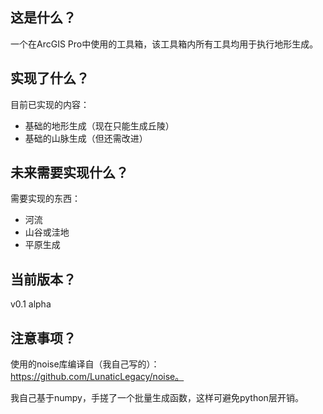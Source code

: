 ## 这是什么？

一个在ArcGIS Pro中使用的工具箱，该工具箱内所有工具均用于执行地形生成。

## 实现了什么？

目前已实现的内容：
- 基础的地形生成（现在只能生成丘陵）
- 基础的山脉生成（但还需改进）

## 未来需要实现什么？

需要实现的东西：
- 河流
- 山谷或洼地
- 平原生成

## 当前版本？

v0.1 alpha

## 注意事项？

使用的noise库编译自（我自己写的）：https://github.com/LunaticLegacy/noise。

我自己基于numpy，手搓了一个批量生成函数，这样可避免python层开销。

